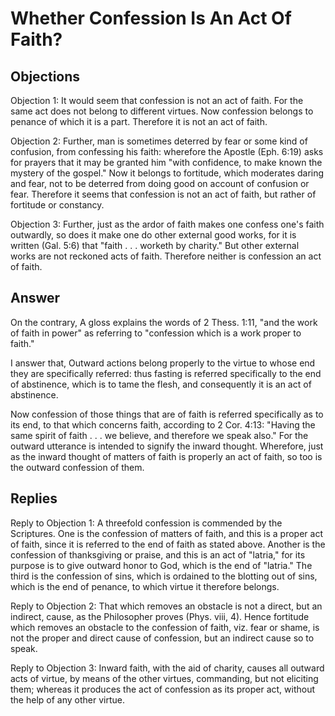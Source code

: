 # Whether Confession Is An Act Of Faith?

## Objections

Objection 1: It would seem that confession is not an act of faith. For the same act does not belong to different virtues. Now confession belongs to penance of which it is a part. Therefore it is not an act of faith.

Objection 2: Further, man is sometimes deterred by fear or some kind of confusion, from confessing his faith: wherefore the Apostle (Eph. 6:19) asks for prayers that it may be granted him "with confidence, to make known the mystery of the gospel." Now it belongs to fortitude, which moderates daring and fear, not to be deterred from doing good on account of confusion or fear. Therefore it seems that confession is not an act of faith, but rather of fortitude or constancy.

Objection 3: Further, just as the ardor of faith makes one confess one's faith outwardly, so does it make one do other external good works, for it is written (Gal. 5:6) that "faith . . . worketh by charity." But other external works are not reckoned acts of faith. Therefore neither is confession an act of faith.

## Answer

On the contrary, A gloss explains the words of 2 Thess. 1:11, "and the work of faith in power" as referring to "confession which is a work proper to faith."

I answer that, Outward actions belong properly to the virtue to whose end they are specifically referred: thus fasting is referred specifically to the end of abstinence, which is to tame the flesh, and consequently it is an act of abstinence.

Now confession of those things that are of faith is referred specifically as to its end, to that which concerns faith, according to 2 Cor. 4:13: "Having the same spirit of faith . . . we believe, and therefore we speak also." For the outward utterance is intended to signify the inward thought. Wherefore, just as the inward thought of matters of faith is properly an act of faith, so too is the outward confession of them.

## Replies

Reply to Objection 1: A threefold confession is commended by the Scriptures. One is the confession of matters of faith, and this is a proper act of faith, since it is referred to the end of faith as stated above. Another is the confession of thanksgiving or praise, and this is an act of "latria," for its purpose is to give outward honor to God, which is the end of "latria." The third is the confession of sins, which is ordained to the blotting out of sins, which is the end of penance, to which virtue it therefore belongs.

Reply to Objection 2: That which removes an obstacle is not a direct, but an indirect, cause, as the Philosopher proves (Phys. viii, 4). Hence fortitude which removes an obstacle to the confession of faith, viz. fear or shame, is not the proper and direct cause of confession, but an indirect cause so to speak.

Reply to Objection 3: Inward faith, with the aid of charity, causes all outward acts of virtue, by means of the other virtues, commanding, but not eliciting them; whereas it produces the act of confession as its proper act, without the help of any other virtue.